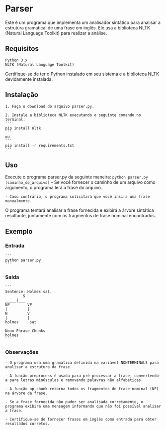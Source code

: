 # Parser

Este é um programa que implementa um analisador sintático para analisar a estrutura gramatical de uma frase em inglês. Ele usa a biblioteca NLTK (Natural Language Toolkit) para realizar a análise.

## Requisitos

    Python 3.x
    NLTK (Natural Language Toolkit)

Certifique-se de ter o Python instalado em seu sistema e a biblioteca NLTK devidamente instalada.

## Instalação

    1. Faça o download do arquivo parser.py.

    2. Instale a biblioteca NLTK executando o seguinte comando no terminal:
    ```
    pip install nltk
    ```
    ou
    ```
    pip install -r requirements.txt
    ```

## Uso

Execute o programa parser.py da seguinte maneira:
    ```
    python parser.py [caminho_do_arquivo]
    ```
    - Se você fornecer o caminho de um arquivo como argumento, o programa lerá a frase do arquivo.

    - Caso contrário, o programa solicitará que você insira uma frase manualmente.

O programa tentará analisar a frase fornecida e exibirá a árvore sintática resultante, juntamente com os fragmentos de frase nominal encontrados.

## Exemplo

### Entrada
    ```
    python parser.py
    ```

### Saída
    ```
    Sentence: Holmes sat.
            S
    _____|___
    NP        VP
    |         |
    N         V
    |         |
    holmes     sat

    Noun Phrase Chunks
    holmes
    ```
### Observações

    - O programa usa uma gramática definida na variável NONTERMINALS para analisar a estrutura da frase.

    - A função preprocess é usada para pré-processar a frase, convertendo-a para letras minúsculas e removendo palavras não alfabéticas.

    - A função np_chunk retorna todos os fragmentos de frase nominal (NP) na árvore da frase.

    - Se a frase fornecida não puder ser analisada corretamente, o programa exibirá uma mensagem informando que não foi possível analisar a frase.

    - Certifique-se de fornecer frases em inglês como entrada para obter resultados corretos.